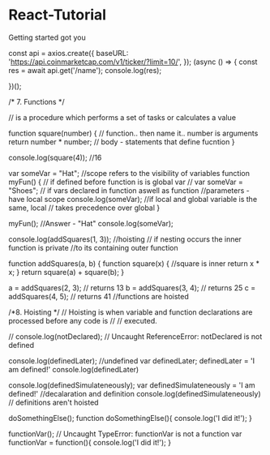 # React-Tutorial
Getting started
 got you

 const api = axios.create({
   baseURL: 'https://api.coinmarketcap.com/v1/ticker/?limit=10/',
 });
 (async () => {
   const res = await api.get('/name');
   console.log(res);

 })();

 /* 7. Functions */

 // is a procedure which performs a set of tasks or calculates a value

 function square(number) {               //  function.. then name  it.. number is arguments
   return number * number;               // body - statements that define fucntion
 }

 console.log(square(4));                 //16

 var someVar = "Hat";                     //scope refers to the visibility of variables
 function myFun() {                       // if defined before function is is global var
 // var someVar = "Shoes";                 // if vars declared in function aswell as function
                                          //parameters - have local scope
   console.log(someVar);                  //if local and global variable is the same, local
                                          // takes precedence over global
 }

 myFun();                                  //Answer - "Hat"
 console.log(someVar);

 console.log(addSquares(1, 3));           //hoisting
                                          // if nesting occurs the inner function is private
                                          //to its containing outer function

 function addSquares(a, b) {
   function square(x) {                    //square is inner
     return x * x;
   }
   return square(a) + square(b);
 }

 a = addSquares(2, 3); // returns 13
 b = addSquares(3, 4); // returns 25
 c = addSquares(4, 5); // returns 41     //functions are hoisted



 /*8. Hoisting */
 // Hoisting is when variable and function declarations are processed before any code is //
 //  executed.



 // console.log(notDeclared); // Uncaught ReferenceError: notDeclared is not defined

 console.log(definedLater);   //undefined
 var definedLater;
 definedLater = 'I am defined!'
 console.log(definedLater)


 console.log(definedSimulateneously);
 var definedSimulateneously = 'I am defined!' //decalaration and definition
 console.log(definedSimulateneously)           // definitions aren't hoisted


 doSomethingElse();
 function doSomethingElse(){
   console.log('I did it!');
 }


 functionVar();                    // Uncaught TypeError: functionVar is not a function
 var functionVar = function(){
   console.log('I did it!');
 }
